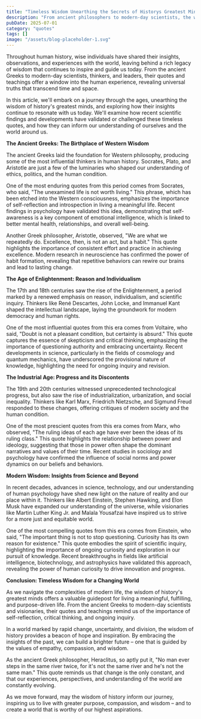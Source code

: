 ```yaml
---
title: "Timeless Wisdom Unearthing the Secrets of Historys Greatest Minds"
description: "From ancient philosophers to modern-day scientists, the wisest minds in history have left behind a treasure trove of insights that continue to inspire and guide us today. In this article, well delv..."
pubDate: 2025-07-01
category: "quotes"
tags: []
image: "/assets/blog-placeholder-1.svg"
---
```


Throughout human history, wise individuals have shared their insights, observations, and experiences with the world, leaving behind a rich legacy of wisdom that continues to inspire and guide us today. From the ancient Greeks to modern-day scientists, thinkers, and leaders, their quotes and teachings offer a window into the human experience, revealing universal truths that transcend time and space.

In this article, we'll embark on a journey through the ages, unearthing the wisdom of history's greatest minds, and exploring how their insights continue to resonate with us today. We'll examine how recent scientific findings and developments have validated or challenged these timeless quotes, and how they can inform our understanding of ourselves and the world around us.

**The Ancient Greeks: The Birthplace of Western Wisdom**

The ancient Greeks laid the foundation for Western philosophy, producing some of the most influential thinkers in human history. Socrates, Plato, and Aristotle are just a few of the luminaries who shaped our understanding of ethics, politics, and the human condition.

One of the most enduring quotes from this period comes from Socrates, who said, "The unexamined life is not worth living." This phrase, which has been etched into the Western consciousness, emphasizes the importance of self-reflection and introspection in living a meaningful life. Recent findings in psychology have validated this idea, demonstrating that self-awareness is a key component of emotional intelligence, which is linked to better mental health, relationships, and overall well-being.

Another Greek philosopher, Aristotle, observed, "We are what we repeatedly do. Excellence, then, is not an act, but a habit." This quote highlights the importance of consistent effort and practice in achieving excellence. Modern research in neuroscience has confirmed the power of habit formation, revealing that repetitive behaviors can rewire our brains and lead to lasting change.

**The Age of Enlightenment: Reason and Individualism**

The 17th and 18th centuries saw the rise of the Enlightenment, a period marked by a renewed emphasis on reason, individualism, and scientific inquiry. Thinkers like René Descartes, John Locke, and Immanuel Kant shaped the intellectual landscape, laying the groundwork for modern democracy and human rights.

One of the most influential quotes from this era comes from Voltaire, who said, "Doubt is not a pleasant condition, but certainty is absurd." This quote captures the essence of skepticism and critical thinking, emphasizing the importance of questioning authority and embracing uncertainty. Recent developments in science, particularly in the fields of cosmology and quantum mechanics, have underscored the provisional nature of knowledge, highlighting the need for ongoing inquiry and revision.

**The Industrial Age: Progress and its Discontents**

The 19th and 20th centuries witnessed unprecedented technological progress, but also saw the rise of industrialization, urbanization, and social inequality. Thinkers like Karl Marx, Friedrich Nietzsche, and Sigmund Freud responded to these changes, offering critiques of modern society and the human condition.

One of the most prescient quotes from this era comes from Marx, who observed, "The ruling ideas of each age have ever been the ideas of its ruling class." This quote highlights the relationship between power and ideology, suggesting that those in power often shape the dominant narratives and values of their time. Recent studies in sociology and psychology have confirmed the influence of social norms and power dynamics on our beliefs and behaviors.

**Modern Wisdom: Insights from Science and Beyond**

In recent decades, advances in science, technology, and our understanding of human psychology have shed new light on the nature of reality and our place within it. Thinkers like Albert Einstein, Stephen Hawking, and Elon Musk have expanded our understanding of the universe, while visionaries like Martin Luther King Jr. and Malala Yousafzai have inspired us to strive for a more just and equitable world.

One of the most compelling quotes from this era comes from Einstein, who said, "The important thing is not to stop questioning. Curiosity has its own reason for existence." This quote embodies the spirit of scientific inquiry, highlighting the importance of ongoing curiosity and exploration in our pursuit of knowledge. Recent breakthroughs in fields like artificial intelligence, biotechnology, and astrophysics have validated this approach, revealing the power of human curiosity to drive innovation and progress.

**Conclusion: Timeless Wisdom for a Changing World**

As we navigate the complexities of modern life, the wisdom of history's greatest minds offers a valuable guidepost for living a meaningful, fulfilling, and purpose-driven life. From the ancient Greeks to modern-day scientists and visionaries, their quotes and teachings remind us of the importance of self-reflection, critical thinking, and ongoing inquiry.

In a world marked by rapid change, uncertainty, and division, the wisdom of history provides a beacon of hope and inspiration. By embracing the insights of the past, we can build a brighter future – one that is guided by the values of empathy, compassion, and wisdom.

As the ancient Greek philosopher, Heraclitus, so aptly put it, "No man ever steps in the same river twice, for it's not the same river and he's not the same man." This quote reminds us that change is the only constant, and that our experiences, perspectives, and understanding of the world are constantly evolving.

As we move forward, may the wisdom of history inform our journey, inspiring us to live with greater purpose, compassion, and wisdom – and to create a world that is worthy of our highest aspirations.